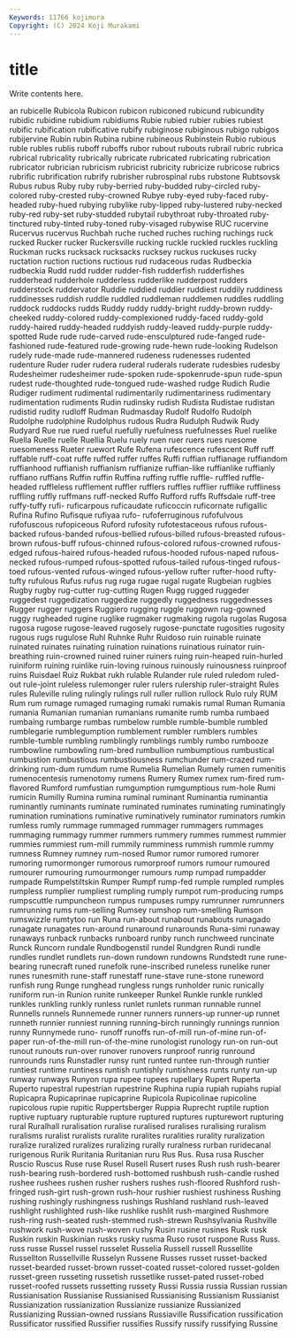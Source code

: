 ```yaml
---
Keywords: 11766 kojimura
Copyright: (C) 2024 Koji Murakami
---
```


# title

Write contents here.



an rubicelle Rubicola Rubicon rubicon rubiconed rubicund
rubicundity rubidic rubidine rubidium rubidiums Rubie rubied rubier rubies rubiest
rubific rubification rubificative rubify rubiginose rubiginous rubigo rubigos rubijervine Rubin
rubin Rubina rubine rubineous Rubinstein Rubio rubious ruble rubles rublis
ruboff ruboffs rubor rubout rubouts rubrail rubric rubrica rubrical rubricality
rubrically rubricate rubricated rubricating rubrication rubricator rubrician rubricism rubricist rubricity
rubricize rubricose rubrics rubrific rubrification rubrify rubrisher rubrospinal rubs rubstone
Rubtsovsk Rubus rubus Ruby ruby ruby-berried ruby-budded ruby-circled ruby-colored ruby-crested
ruby-crowned Rubye ruby-eyed ruby-faced ruby-headed ruby-hued rubying rubylike ruby-lipped ruby-lustered
ruby-necked ruby-red ruby-set ruby-studded rubytail rubythroat ruby-throated ruby-tinctured ruby-tinted ruby-toned
ruby-visaged rubywise RUC rucervine Rucervus rucervus Ruchbah ruche ruched ruches
ruching ruchings ruck rucked Rucker rucker Ruckersville rucking ruckle ruckled
ruckles ruckling Ruckman rucks rucksack rucksacks rucksey ruckus ruckuses rucky
ructation ruction ructions ructious rud rudaceous rudas Rudbeckia rudbeckia Rudd
rudd rudder rudder-fish rudderfish rudderfishes rudderhead rudderhole rudderless rudderlike rudderpost
rudders rudderstock ruddervator Ruddie ruddied ruddier ruddiest ruddily ruddiness ruddinesses
ruddish ruddle ruddled ruddleman ruddlemen ruddles ruddling ruddock ruddocks rudds
Ruddy ruddy ruddy-bright ruddy-brown ruddy-cheeked ruddy-colored ruddy-complexioned ruddy-faced ruddy-gold ruddy-haired
ruddy-headed ruddyish ruddy-leaved ruddy-purple ruddy-spotted Rude rude rude-carved rude-ensculptured rude-fanged
rude-fashioned rude-featured rude-growing rude-hewn rude-looking Rudelson rudely rude-made rude-mannered rudeness
rudenesses rudented rudenture Ruder ruder rudera ruderal ruderals ruderate rudesbies
rudesby Rudesheimer rudesheimer rude-spoken rude-spokenrude-spun rude-spun rudest rude-thoughted rude-tongued rude-washed
rudge Rudich Rudie Rudiger rudiment rudimental rudimentarily rudimentariness rudimentary rudimentation
rudiments Rudin rudinsky rudish Rudista Rudistae rudistan rudistid rudity rudloff
Rudman Rudmasday Rudolf Rudolfo Rudolph Rudolphe rudolphine Rudolphus rudous Rudra
Rudulph Rudwik Rudy Rudyard Rue rue rued rueful ruefully ruefulness
ruefulnesses Ruel ruelike Ruella Ruelle ruelle Ruellia Ruelu ruely ruen
ruer ruers rues ruesome ruesomeness Rueter ruewort Rufe Rufena rufescence
rufescent Ruff ruff ruffable ruff-coat ruffe ruffed ruffer ruffes Ruffi
ruffian ruffianage ruffiandom ruffianhood ruffianish ruffianism ruffianize ruffian-like ruffianlike ruffianly
ruffiano ruffians Ruffin ruffin Ruffina ruffing ruffle ruffle- ruffled ruffle-headed
ruffleless rufflement ruffler rufflers ruffles rufflier rufflike ruffliness ruffling ruffly
ruffmans ruff-necked Ruffo Rufford ruffs Ruffsdale ruff-tree ruffy-tuffy rufi- ruficarpous
ruficaudate ruficoccin ruficornate rufigallic Rufina Rufino Rufisque rufiyaa rufo- rufoferruginous
rufofulvous rufofuscous rufopiceous Ruford rufosity rufotestaceous rufous rufous-backed rufous-banded rufous-bellied
rufous-billed rufous-breasted rufous-brown rufous-buff rufous-chinned rufous-colored rufous-crowned rufous-edged rufous-haired rufous-headed
rufous-hooded rufous-naped rufous-necked rufous-rumped rufous-spotted rufous-tailed rufous-tinged rufous-toed rufous-vented rufous-winged
rufous-yellow rufter rufter-hood rufty-tufty rufulous Rufus rufus rug ruga rugae
rugal rugate Rugbeian rugbies Rugby rugby rug-cutter rug-cutting Rugen Rugg
rugged ruggeder ruggedest ruggedization ruggedize ruggedly ruggedness ruggednesses Rugger rugger
ruggers Ruggiero rugging ruggle ruggown rug-gowned ruggy rugheaded rugine ruglike
rugmaker rugmaking rugola rugolas Rugosa rugosa rugose rugose-leaved rugosely rugose-punctate
rugosities rugosity rugous rugs rugulose Ruhl Ruhnke Ruhr Ruidoso ruin
ruinable ruinate ruinated ruinates ruinating ruination ruinations ruinatious ruinator ruin-breathing
ruin-crowned ruined ruiner ruiners ruing ruin-heaped ruin-hurled ruiniform ruining ruinlike
ruin-loving ruinous ruinously ruinousness ruinproof ruins Ruisdael Ruiz Rukbat rukh
rulable Rulander rule ruled ruledom ruled-out rule-joint ruleless rulemonger ruler
rulers rulership ruler-straight Rules rules Ruleville ruling rulingly rulings rull
ruller rullion rullock Rulo ruly RUM Rum rum rumage rumaged
rumaging rumaki rumakis rumal Ruman Rumania rumania Rumanian rumanian rumanians
rumanite rumb rumba rumbaed rumbaing rumbarge rumbas rumbelow rumble rumble-bumble
rumbled rumblegarie rumblegumption rumblement rumbler rumblers rumbles rumble-tumble rumbling rumblingly
rumblings rumbly rumbo rumbooze rumbowline rumbowling rum-bred rumbullion rumbumptious rumbustical
rumbustion rumbustious rumbustiousness rumchunder rum-crazed rum-drinking rum-dum rumdum rume Rumelia
Rumelian Rumely rumen rumenitis rumenocentesis rumenotomy rumens Rumery Rumex rumex
rum-fired rum-flavored Rumford rumfustian rumgumption rumgumptious rum-hole Rumi rumicin Rumilly
Rumina rumina ruminal ruminant Ruminantia ruminantia ruminantly ruminants ruminate ruminated
ruminates ruminating ruminatingly rumination ruminations ruminative ruminatively ruminator ruminators rumkin
rumless rumly rummage rummaged rummager rummagers rummages rummaging rummagy rummer
rummers rummery rummes rummest rummier rummies rummiest rum-mill rummily rumminess
rummish rummle rummy rumness Rumney rumney rum-nosed Rumor rumor rumored
rumorer rumoring rumormonger rumorous rumorproof rumors rumour rumoured rumourer rumouring
rumourmonger rumours rump rumpad rumpadder rumpade Rumpelstiltskin Rumper Rumpf rump-fed
rumple rumpled rumples rumpless rumplier rumpliest rumpling rumply rumpot rum-producing
rumps rumpscuttle rumpuncheon rumpus rumpuses rumpy rumrunner rumrunners rumrunning rums
rum-selling Rumsey rumshop rum-smelling Rumson rumswizzle rumtytoo run Runa run-about
runabout runabouts runagado runagate runagates run-around runaround runarounds Runa-simi runaway
runaways runback runbacks runboard runby runch runchweed runcinate Runck Runcorn
rundale Rundbogenstil rundel Rundgren Rundi rundle rundles rundlet rundlets run-down
rundown rundowns Rundstedt rune rune-bearing runecraft runed runefolk rune-inscribed runeless
runelike runer runes runesmith rune-staff runestaff rune-stave rune-stone runeword runfish
rung Runge runghead rungless rungs runholder runic runically runiform run-in
Runion runite runkeeper Runkel Runkle runkle runkled runkles runkling runkly
runless runlet runlets runman runnable runnel Runnells runnels Runnemede runner
runners runners-up runner-up runnet runneth runnier runniest running running-birch runningly
runnings runnion runny Runnymede runo- runoff runoffs run-of-mill run-of-mine run-of-paper
run-of-the-mill run-of-the-mine runologist runology run-on run-out runout runouts run-over runover
runovers runproof runrig runround runrounds runs Runstadler runsy runt runted
runtee run-through runtier runtiest runtime runtiness runtish runtishly runtishness runts
runty run-up runway runways Runyon rupa rupee rupees rupellary Rupert
Ruperta Ruperto rupestral rupestrian rupestrine Ruphina rupia rupiah rupiahs rupial
Rupicapra Rupicaprinae rupicaprine Rupicola Rupicolinae rupicoline rupicolous rupie rupitic Ruppertsberger
Ruppia Ruprecht ruptile ruption ruptive ruptuary rupturable rupture ruptured ruptures
rupturewort rupturing rural Ruralhall ruralisation ruralise ruralised ruralises ruralising ruralism
ruralisms ruralist ruralists ruralite ruralites ruralities rurality ruralization ruralize ruralized
ruralizes ruralizing rurally ruralness rurban ruridecanal rurigenous Rurik Ruritania Ruritanian
ruru Rus Rus. Rusa rusa Ruscher Ruscio Ruscus Ruse ruse
Rusel Rusell Rusert ruses Rush rush rush-bearer rush-bearing rush-bordered rush-bottomed
rushbush rush-candle rushed rushee rushees rushen rusher rushers rushes rush-floored
Rushford rush-fringed rush-girt rush-grown rush-hour rushier rushiest rushiness Rushing rushing
rushingly rushingness rushings Rushland rushland rush-leaved rushlight rushlighted rush-like rushlike
rushlit rush-margined Rushmore rush-ring rush-seated rush-stemmed rush-strewn Rushsylvania Rushville rushwork
rush-wove rush-woven rushy Rusin rusine rusines Rusk rusk Ruskin ruskin
Ruskinian rusks rusky rusma Ruso rusot ruspone Russ Russ. russ
russe Russel russel russelet Russelia Russell russell Russellite Russellton Russellville
Russelyn Russene Russes russet russet-backed russet-bearded russet-brown russet-coated russet-colored russet-golden
russet-green russeting russetish russetlike russet-pated russet-robed russet-roofed russets russetting russety
Russi Russia russia Russian russian Russianisation Russianise Russianised Russianising Russianism
Russianist Russianization russianization Russianize russianize Russianized Russianizing Russian-owned russians Russiaville
Russification russification Russificator russified Russifier russifies Russify russify russifying Russine
